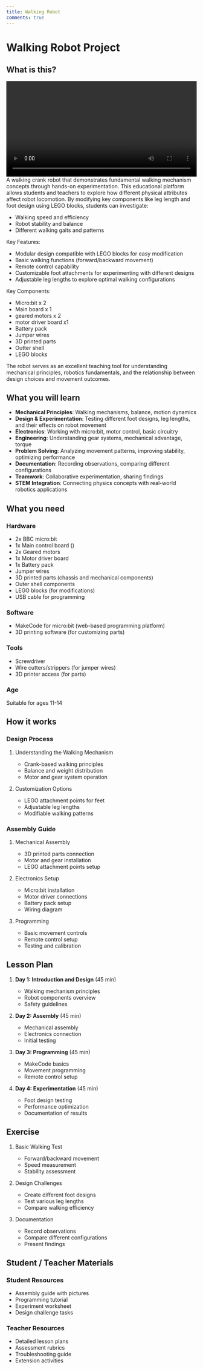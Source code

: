 ```yaml
---
title: Walking Robot
comments: true
---
```


# Walking Robot Project

## What is this?

<video width="100%" controls>
  <source src="videos/walking-demo.mov" type="video/mp4">
  Your browser does not support the video tag.
</video>
A walking crank robot that demonstrates fundamental walking mechanism concepts through hands-on experimentation. This educational platform allows students and teachers to explore how different physical attributes affect robot locomotion. By modifying key components like leg length and foot design using LEGO blocks, students can investigate:

- Walking speed and efficiency
- Robot stability and balance
- Different walking gaits and patterns

Key Features:
- Modular design compatible with LEGO blocks for easy modification
- Basic walking functions (forward/backward movement)
- Remote control capability
- Customizable foot attachments for experimenting with different designs
- Adjustable leg lengths to explore optimal walking configurations

Key Components:
- Micro:bit x 2
- Main board x 1
- geared motors x 2
- motor driver board x1
- Battery pack
- Jumper wires
- 3D printed parts
- Outter shell
- LEGO blocks

The robot serves as an excellent teaching tool for understanding mechanical principles, robotics fundamentals, and the relationship between design choices and movement outcomes.

## What you will learn
- **Mechanical Principles**: Walking mechanisms, balance, motion dynamics
- **Design & Experimentation**: Testing different foot designs, leg lengths, and their effects on robot movement
- **Electronics**: Working with micro:bit, motor control, basic circuitry
- **Engineering**: Understanding gear systems, mechanical advantage, torque
- **Problem Solving**: Analyzing movement patterns, improving stability, optimizing performance
- **Documentation**: Recording observations, comparing different configurations
- **Teamwork**: Collaborative experimentation, sharing findings
- **STEM Integration**: Connecting physics concepts with real-world robotics applications

## What you need

### Hardware
- 2x BBC micro:bit
- 1x Main control board ()
- 2x Geared motors
- 1x Motor driver board
- 1x Battery pack
- Jumper wires
- 3D printed parts (chassis and mechanical components)
- Outer shell components
- LEGO blocks (for modifications)
- USB cable for programming

### Software
- MakeCode for micro:bit (web-based programming platform)
- 3D printing software (for customizing parts)

### Tools
- Screwdriver
- Wire cutters/strippers (for jumper wires)
- 3D printer access (for parts)

### Age
Suitable for ages 11-14 

## How it works

### Design Process
1. Understanding the Walking Mechanism
   - Crank-based walking principles
   - Balance and weight distribution
   - Motor and gear system operation

2. Customization Options
   - LEGO attachment points for feet
   - Adjustable leg lengths
   - Modifiable walking patterns

### Assembly Guide
1. Mechanical Assembly
   - 3D printed parts connection
   - Motor and gear installation
   - LEGO attachment points setup

2. Electronics Setup
   - Micro:bit installation
   - Motor driver connections
   - Battery pack setup
   - Wiring diagram

3. Programming
   - Basic movement controls
   - Remote control setup
   - Testing and calibration

## Lesson Plan
1. **Day 1: Introduction and Design** (45 min)
   - Walking mechanism principles
   - Robot components overview
   - Safety guidelines
   
2. **Day 2: Assembly** (45 min)
   - Mechanical assembly
   - Electronics connection
   - Initial testing
   
3. **Day 3: Programming** (45 min)
   - MakeCode basics
   - Movement programming
   - Remote control setup
   
4. **Day 4: Experimentation** (45 min)
   - Foot design testing
   - Performance optimization
   - Documentation of results

## Exercise
1. Basic Walking Test
   - Forward/backward movement
   - Speed measurement
   - Stability assessment

2. Design Challenges
   - Create different foot designs
   - Test various leg lengths
   - Compare walking efficiency

3. Documentation
   - Record observations
   - Compare different configurations
   - Present findings

## Student / Teacher Materials
### Student Resources
- Assembly guide with pictures
- Programming tutorial
- Experiment worksheet
- Design challenge tasks

### Teacher Resources
- Detailed lesson plans
- Assessment rubrics
- Troubleshooting guide
- Extension activities
